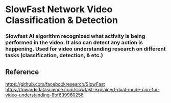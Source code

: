 # SlowFast Network Video Classification & Detection
### Slowfast AI algorithm recognized what activity is being performed in the video. It also can detect any action is happening. Used for video understanding research on different tasks (classification, detection, &amp; etc.)


## Reference
https://github.com/facebookresearch/SlowFast
https://towardsdatascience.com/slowfast-explained-dual-mode-cnn-for-video-understanding-8bf639960256
